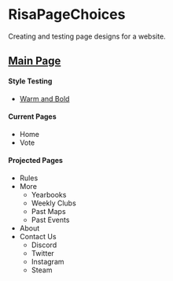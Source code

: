 # RisaPageChoices
Creating and testing page designs for a website.

## [Main Page](https://delbertina.github.io/RisaPages/index.html)
#### Style Testing
* [Warm and Bold](https://delbertina.github.io/RisaPages/index.html?style=warmAndBold)

#### Current Pages
* Home
* Vote

#### Projected Pages
* Rules
* More
  * Yearbooks
  * Weekly Clubs
  * Past Maps
  * Past Events
* About
* Contact Us
  * Discord
  * Twitter
  * Instagram
  * Steam 
